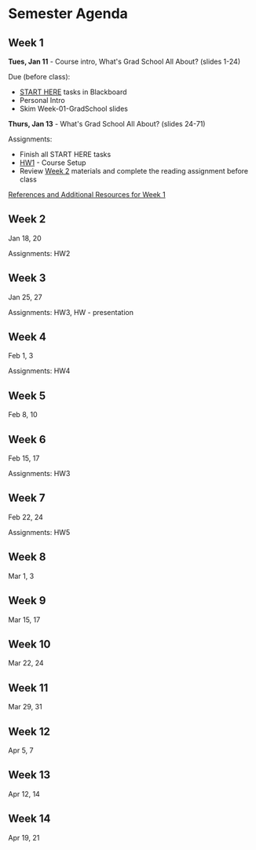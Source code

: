 # Semester Agenda

## Week 1

**Tues, Jan 11** - Course intro, What's Grad School All About? (slides 1-24)

Due (before class):
* [START HERE](https://www.blackboard.odu.edu/webapps/blackboard/content/listContentEditable.jsp?content_id=_10497348_1&course_id=_394465_1&mode=reset) tasks in Blackboard
* Personal Intro
* Skim Week-01-GradSchool slides

**Thurs, Jan 13** - What's Grad School All About? (slides 24-71)

Assignments:
* Finish all START HERE tasks
* [HW1](HW1.md) - Course Setup
* Review [Week 2](#week-2) materials and complete the reading assignment before class

[References and Additional Resources for Week 1](resources.md#week-1)

## Week 2
Jan 18, 20

Assignments: HW2

## Week 3
Jan 25, 27

Assignments: HW3, HW - presentation

## Week 4
Feb 1, 3

Assignments: HW4

## Week 5
Feb 8, 10

## Week 6
Feb 15, 17

Assignments:  HW3 

## Week 7
Feb 22, 24

Assignments: HW5

## Week 8
Mar 1, 3

## Week 9
Mar 15, 17

## Week 10
Mar 22, 24

## Week 11
Mar 29, 31

## Week 12
Apr 5, 7

## Week 13
Apr 12, 14

## Week 14
Apr 19, 21
